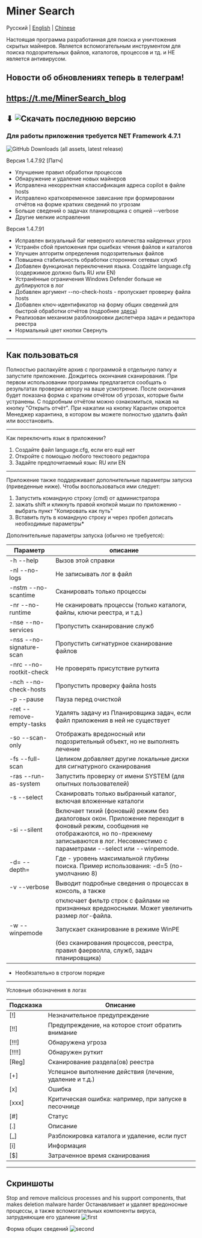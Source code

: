 # Miner Search

Русский | [English](README.md) | [Chinese](README.cn.md)

Настоящая программа разработанная для поиска и уничтожения скрытых майнеров.
Является вспомогательным инструментом для поиска подозрительных файлов, каталогов, процессов и тд. и НЕ является антивирусом. 

## Новости об обновлениях теперь в телеграм! 
## https://t.me/MinerSearch_blog
## ⬇ ![Скачать последнюю версию](https://github.com/BlendLog/MinerSearch/releases/latest)
### Для работы приложения требуется NET Framework 4.7.1

![GitHub Downloads (all assets, latest release)](https://img.shields.io/github/downloads/BlendLog/MinerSearch/latest/total?logoColor=AA00F0&color=Navy)

Версия 1.4.7.92 \[Патч\]

- Улучшение правил обработки процессов
- Обнаружение и удаление новых майнеров
- Исправлена некорректная классификация адреса copilot в файле hosts
- Исправлено кратковременное зависание при формировании отчётов на форме кратких сведений по угрозам
- Больше сведений о задачах планировщика с опцией --verbose
- Другие мелкие исправления

Версия 1.4.7.91

- Исправлен визуальный баг неверного количества найденных угроз
- Устранён сбой приложения при ошибках чтения файлов и каталогов
- Улучшен алгоритм определения подозрительных файлов
- Повышена стабильность обработки сторонних сетевых служб
- Добавлен функционал переключения языка. Создайте language.cfg (содержимое должно быть RU или EN)
- Устранённые ограничения Windows Defender больше не дублируются в лог
- Добавлен аргумент --no-check-hosts - пропускает проверку файла hosts
- Добавлен ключ-идентификатор на форму общих сведений для быстрой обработки отчётов (подробнее [здесь](https://github.com/BlendLog/MinerSearch?tab=License-1-ov-file#readme))
- Реализован механизм разблокировки диспетчера задач и редактора реестра
- Нормальный цвет кнопки Свернуть

--------------------------------------------

## Как пользоваться

Полностью распакуйте архив с программой в отдельную папку и запустите приложение. Дождитесь окончания сканирования. При первом использовании программы предлагается сообщать о результатах проверки автору на ваше усмотрение. После окончания будет показана форма с кратким отчётом об угрозах, которые были устранены. С подробным отчётом можно ознакомиться, нажав на кнопку "Открыть отчёт". При нажатии на кнопку Карантин откроется Менеджер карантина, в котором вы можете полностью удалить файл или восстановить.

----------------
Как переключить язык в приложении?

1) Создайте файл language.cfg, если его ещё нет
2) Откройте с помощью любого текстового редактора
3) Задайте предпочитаемый язык: RU или EN

----------------
Приложение также поддерживает дополнительные параметры запуска (приведенные ниже). Чтобы воспользоваться ими следует:
1) Запустить командную строку (cmd) от администратора
2) зажать shift и кликнуть правой кнопкой мыши по приложению - выбрать пункт "Копировать как путь"
3) Вставить путь в командную строку и через пробел дописать необходимые параметры*

Дополнительные параметры запуска (обычно не требуется):

| Параметр | описание |
|----------|-----------
| -h     --help               |  Вызов этой справки                                                                                    |
| -nl    --no-logs            |  Не записывать лог в файл                                                                              |
| -nstm  --no-scantime        |  Сканировать только процессы                                                                           |
| -nr    --no-runtime         |  Не сканировать процессы (только каталоги, файлы, ключи реестра, и т.д.)                               |
| -nse   --no-services        |  Пропустить сканирование служб                                                                         |
| -nss   --no-signature-scan  |  Пропустить сигнатурное сканирование файлов                                                            |
| -nrc   --no-rootkit-check   |  Не проверять присутствие руткита                                                                      |
| -nch   --no-check-hosts     |  Пропустить проверку файла hosts                                                                       |
| -p     --pause              |  Пауза перед очисткой                                                                                  |
| -ret   --remove-empty-tasks |  Удалять задачу из Планировщика задач, если файл приложения в ней не существует                        |
| -so    --scan-only          |  Отображать вредоносный или подозрительный объект, но не выполнять лечение                             |
| -fs    --full-scan          |  Целиком добавляет другие локальные диски для сигнатурного сканирования                                |
| -ras   --run-as-system      |  Запустить проверку от имени SYSTEM (для опытных пользователей)	                                       |
| -s     --select             |  Сканировать только выбранный каталог, включая вложенные каталоги                                      |
| -si    --silent             |  Включает тихий (фоновый) режим без диалоговых окон. Приложение переходит в фоновый режим, сообщения не отображаются, но по-прежнему записываются в лог. Несовместимо с параметрами --select или --winpemode. |
| -d=    --depth=<num>        |  Где <num> - уровень максимальной глубины поиска. Пример использования: -d=5 (по-умолчанию 8)          |
| -v     --verbose            |  Выводит подробные сведения о процессах в консоль, а также                                             |
|                             |  отключает фильтр строк с файлами не признанных вредоносными. Может увеличить размер лог-файла.        |
| -w     --winpemode          |  Запускает сканирование в режиме WinPE                                                                 |
|                             | (без сканирования процессов, реестра, правил фаерволла, служб, задач планировщика)                     |

* Необязательно в строгом порядке
----------------------------

Условные обозначения в логах

| Подсказка | Описание |
|-----------|----------|
|    [!] | Незначительное предупреждение |
|   [!!] | Предупреждение, на которое стоит обратить внимание |
|  [!!!] | Обнаружена угроза |
| [!!!!] | Обнаружен руткит |
|  [Reg] | Cканирование раздела(ов) реестра |
|    [+] | Успешное выполнение действия (лечение, удаление и т.д.) |
|    [x] | Ошибка |
|  [xxx] | Критическая ошибка: например, при запуске в песочнице |
|    [#] | Статус |
|    [.] | Описание |
|    [_] | Разблокировка каталога и удаление, если пуст |
|    [i] | Информация |
|    [$] | Затраченное время сканирования |

----------------------------

## Скриншоты
Stop and remove malicious processes and his support components, that makes deletion malware harder
Останавливает и удаляет вредоносные процессы, а также вспомогательных компоненты вируса, затрудняющие его удаление
![first](https://github.com/user-attachments/assets/29828484-6d57-4e71-ad5c-641913ce34f7)

Форма общих сведений
![second](https://github.com/user-attachments/assets/309e7625-bc57-4b80-9052-4805c33f9486)
